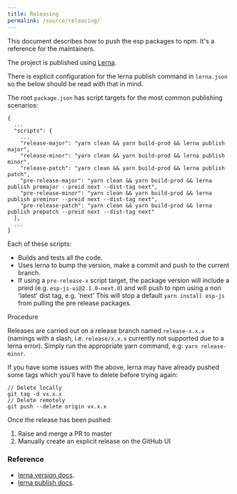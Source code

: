 ```yaml
---
title: Releasing
permalink: /source/releasing/
---
```


This document describes how to push the esp packages to npm.
It's a reference for the maintainers.

The project is published using [Lerna](https://github.com/lerna/lerna).

There is explicit configuration for the lerna publish command in `lerna.json` so the below should be read with that in mind.

The root `package.json`  has script targets for the most common publishing scenarios:

```
{
  ...
  "scripts": {
    ...
    "release-major": "yarn clean && yarn build-prod && lerna publish major",
    "release-minor": "yarn clean && yarn build-prod && lerna publish minor",
    "release-patch": "yarn clean && yarn build-prod && lerna publish patch",
    "pre-release-major": "yarn clean && yarn build-prod && lerna publish premajor --preid next --dist-tag next",
    "pre-release-minor": "yarn clean && yarn build-prod && lerna publish preminor --preid next --dist-tag next",
    "pre-release-patch": "yarn clean && yarn build-prod && lerna publish prepatch --preid next --dist-tag next"
  },
  ...
}
```

Each of these scripts:
* Builds and tests all the code.
* Uses lerna to bump the version, make a commit and push to the current branch.
* If using a  `pre-release-x` script target, the package version will include a preid (e.g. `esp-js-ui@2.1.0-next.0`) and will push to npm using a non 'latest' dist tag, e.g. 'next'
  This will stop a default `yarn install esp-js` from pulling the pre release  packages.
  
Procedure

Releases are carried out on a release branch named `release-x.x.x` (namings with a slash, i.e. `release/x.x.x` currently not supported due to a lerna error).
Simply run the appropriate yarn command, e.g: `yarn release-minor`.

If you have some issues with the above, lerna may have already pushed some tags which you'll have to delete before trying again:

```
// Delete locally
git tag -d vx.x.x
// Delete remotely
git push --delete origin vx.x.x
```

Once the release has been pushed:
 
1. Raise and merge a PR to master
1. Manually create an explicit release on the GitHub UI

### Reference  
* [lerna version docs](https://github.com/lerna/lerna/tree/master/commands/version#readme).
* [lerna publish docs](https://github.com/lerna/lerna/tree/master/commands/publish#readme). 